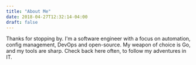 ```yaml
---
title: "About Me"
date: 2018-04-27T12:32:14-04:00
draft: false
---
```


Thanks for stopping by. I'm a software engineer with a focus on automation,
config management, DevOps and open-source. My weapon of choice is Go, and my
tools are sharp. Check back here often, to follow my adventures in IT.
